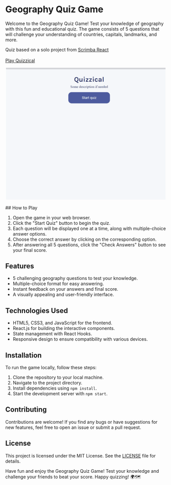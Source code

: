 # Geography Quiz Game

Welcome to the Geography Quiz Game! Test your knowledge of geography with this fun and educational quiz. The game consists of 5 questions that will challenge your understanding of countries, capitals, landmarks, and more.

Quiz based on a solo project from [Scrimba React](https://scrimba.com/dashboard#overview)
</br></br>
[Play Quizzical](https://inspiring-klepon-68322d.netlify.app/)  

<p align="center">
   <img src="https://github.com/Farukh-AVA/Quizzical/blob/main/QuizzicalGif.gif"  width=500><br>
</p>
## How to Play

1. Open the game in your web browser.
2. Click the "Start Quiz" button to begin the quiz.
3. Each question will be displayed one at a time, along with multiple-choice answer options.
4. Choose the correct answer by clicking on the corresponding option.
5. After answering all 5 questions, click the "Check Answers" button to see your final score.

## Features

- 5 challenging geography questions to test your knowledge.
- Multiple-choice format for easy answering.
- Instant feedback on your answers and final score.
- A visually appealing and user-friendly interface.

## Technologies Used

- HTML5, CSS3, and JavaScript for the frontend.
- React.js for building the interactive components.
- State management with React Hooks.
- Responsive design to ensure compatibility with various devices.

## Installation

To run the game locally, follow these steps:

1. Clone the repository to your local machine.
2. Navigate to the project directory.
3. Install dependencies using `npm install`.
4. Start the development server with `npm start`.

## Contributing

Contributions are welcome! If you find any bugs or have suggestions for new features, feel free to open an issue or submit a pull request.

## License

This project is licensed under the MIT License. See the [LICENSE](LICENSE) file for details.

Have fun and enjoy the Geography Quiz Game! Test your knowledge and challenge your friends to beat your score. Happy quizzing! 🌍🗺️


